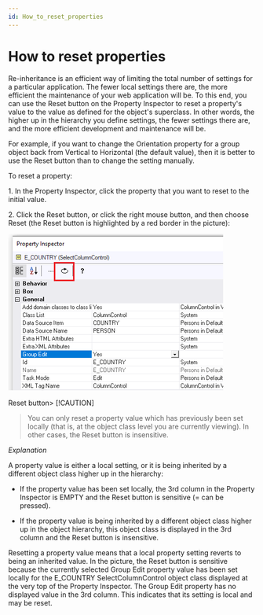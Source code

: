 ```yaml
---
id: How_to_reset_properties
---
```


# How to reset properties

Re-inheritance is an efficient way of limiting the total number of settings for a particular application. The fewer local settings there are, the more efficient the maintenance of your web application will be. To this end, you can use the Reset button on the Property Inspector to reset a property's value to the value as defined for the object's superclass. In other words, the higher up in the hierarchy you define settings, the fewer settings there are, and the more efficient development and maintenance will be.

For example, if you want to change the Orientation property for a group object back from Vertical to Horizontal (the default value), then it is better to use the Reset button than to change the setting manually.

To reset a property:

1. In the Property Inspector, click the property that you want to reset to the initial value.

2. Click the Reset button, or click the right mouse button, and then choose Reset (the Reset button is highlighted by a red border in the picture):

![](./assets/f30cdeca-d065-4a6f-bcb4-37cecd2c4707.png)

Reset button> [!CAUTION]
> You can only reset a property value which has previously been set locally (that is, at the object class level you are currently viewing). In other cases, the Reset button is insensitive.

*Explanation*

A property value is either a local setting, or it is being inherited by a different object class higher up in the hierarchy:

- If the property value has been set locally, the 3rd column in the Property Inspector is EMPTY and the Reset button is sensitive (= can be pressed).

- If the property value is being inherited by a different object class higher up in the object hierarchy, this object class is displayed in the 3rd column and the Reset button is insensitive.

Resetting a property value means that a local property setting reverts to being an inherited value. In the picture, the Reset button is sensitive because the currently selected Group Edit property value has been set locally for the E_COUNTRY SelectColumnControl object class displayed at the very top of the Property Inspector. The Group Edit property has no displayed value in the 3rd column. This indicates that its setting is local and may be reset.

 